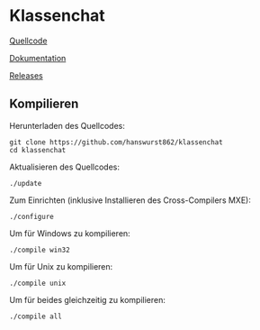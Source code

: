 # Klassenchat

[Quellcode](https://github.com/hanswurst862/klassenchat)

[Dokumentation](http://hanswurst862.github.io/klassenchat)

[Releases](https://github.com/hanswurst862/klassenchat/releases)

## Kompilieren
Herunterladen des Quellcodes:

    git clone https://github.com/hanswurst862/klassenchat
    cd klassenchat
    
Aktualisieren des Quellcodes:
    
    ./update
    
Zum Einrichten (inklusive Installieren des Cross-Compilers MXE):

    ./configure

Um für Windows zu kompilieren:

    ./compile win32

Um für Unix zu kompilieren:

    ./compile unix
    
Um für beides gleichzeitig zu kompilieren:
    
    ./compile all
